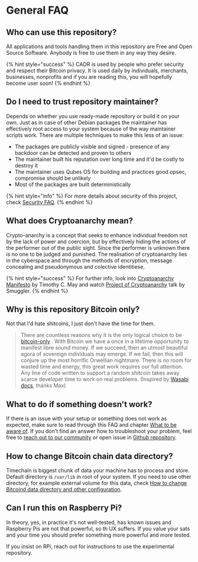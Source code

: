 # General FAQ

## Who can use this repository?

All applications and tools handling them in this repository are Free and Open Source Software. Anybody is free to use them in any way they desire. 

{% hint style="success" %}
CADR is used by people who prefer security and respect their Bitcoin privacy. It is used daily by individuals, merchants, businesses, nonprofits and if you are reading this, you will hopefully become user soon! 
{% endhint %}

## Do I need to trust repository maintainer? 

Depends on whether you use ready-made repository or build it on your own. Just as in case of other Debian packages the maintainer has effectively root access to your system because of the way maintainer scripts work. There are multiple techniques to make this less of an issue:

* The packages are publicly visible and signed - presence of any backdoor can be detected and proven to others
* The maintainer built his reputation over long time and it'd be costly to destroy it
* The maintainer uses Qubes OS for building and practices good opsec, compromise should be unlikely
* Most of the packages are built deterministically

{% hint style="info" %}
For more details about security of this project, check [Security FAQ](security.md). 
{% endhint %}

## What does Cryptoanarchy mean?

Crypto-anarchy is a concept that seeks to enhance individual freedom not by the lack of power and coercion, but by effectively hiding the actions of the performer out of the public sight. Since the performer is unknown there is no one to be judged and punished. The realisation of cryptoanarchy lies in the cyberspace and through the methods of encryption, message concealing and pseudonymous and colective identitiese.

{% hint style="success" %}
For further info, look into [Cryptoanarchy Manifesto](https://activism.net/cypherpunk/crypto-anarchy.html) by Timothy C. May and watch [Project of Cryptoanarchy](https://www.youtube.com/watch?v=gTtbkguROdk) talk by Smuggler. 
{% endhint %}

## Why is this repository Bitcoin only?

Not that I'd hate shitcoins, I just don't have the time for them.

> There are countless reasons why it is the only logical choice to be [bitcoin-only](https://bitcoin-only.com) . With Bitcoin we have a once in a lifetime opportunity to manifest libre sound money. If we succeed, then an utmost beautiful agora of sovereign individuals may emerge. If we fail, then this will conjure up the most horrific Orwellian nightmare. There is no room for wasted time and energy, this great work requires our full attention. Any line of code written to support a random shitcoin takes away scarce developer time to work on real problems. \(Inspired by [Wasabi docs](https://docs.wasabiwallet.io/), thanks Max\)

## What to do if something doesn't work?

If there is an issue with your setup or something does not work as expected, make sure to read through this FAQ and chapter [What to be aware of](../usage/what-to-be-aware-of.md). If you don't find an answer how to troubleshoot your problem, feel free to [reach out to our community](../community/support-1.md#community) or open issue in [Github repository](https://github.com/Kixunil/cryptoanarchy-deb-repo-builder/issues). 

## How to change Bitcoin chain data directory?

Timechain  is biggest chunk of data your machine has to process and store. Default directory is `/var/lib` in root of your system. If you need to use other directory, for example external volume for this data, check [How to change Bitcoind data directory and other configuration](../usage/supported-software/bitcoin.md#changing-bitcoind-data-directory-and-other-settings). 

## Can I run this on Raspberry Pi? 

In theory, yes, in practice it's not well-tested, has known issues and Raspberry Pis are not that powerful, so th UX suffers. If you value your sats and your time you should prefer something more powerful and more tested.

If you insist on RPi, reach out for instructions to use the experimental repository.



